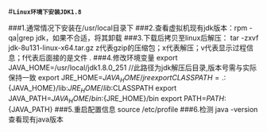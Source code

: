 #**`Linux环境下安装JDK1.8`**


###1.通常情况下安装在/usr/local目录下
###2.查看虚拟机现有jdk版本：rpm -qa|grep jdk，如果不合适，将其卸载
###3.下载后拷贝至linux后解压：
    tar  -zxvf  jdk-8u131-linux-x64.tar.gz   z代表gzip的压缩包；x代表解压；v代表显示过程信息；f代表后面接的是文件 .
###4.修改环境变量
    export JAVA_HOME=/usr/local/jdk1.8.0_251  //此路径为jdk解压后目录,版本号需与实际保持一致
    export JRE_HOME=${JAVA_HOME}/jre
    export CLASSPATH=.:${JAVA_HOME}/lib:${JRE_HOME}/lib:$CLASSPATH
    export JAVA_PATH=${JAVA_HOME}/bin:${JRE_HOME}/bin
    export PATH=$PATH:${JAVA_PATH}
###5.重启配置信息
    source /etc/profile
###6.检测 
    java -version  查看现有java版本